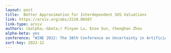 ```yaml
---
layout: post
title:  Better Approximation for Interdependent SOS Valuations
link: https://arxiv.org/abs/2210.06507
link-type: arxiv
authors: (&alpha;-&beta;) Pinyan Lu, Enze Sun, Chenghan Zhou
alpha-beta: yes
conference: "WINE 2022: The 38th Conference on Uncertainty in Artificial Intelligence."
sort-key: 2022-12
---
```


